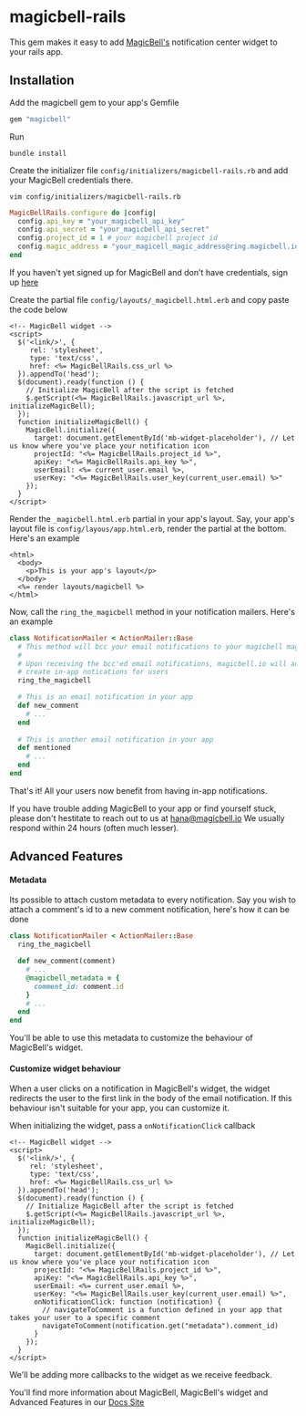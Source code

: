 # magicbell-rails

This gem makes it easy to add [MagicBell's](https://magicbell.io/) notification center widget to your rails app.

## Installation

Add the magicbell gem to your app's Gemfile

```ruby
gem "magicbell"
```

Run

```
bundle install
```

Create the initializer file `config/initializers/magicbell-rails.rb` and add your MagicBell credentials there.

```
vim config/initializers/magicbell-rails.rb
```

```ruby
MagicBellRails.configure do |config|
  config.api_key = "your_magicbell_api_key"
  config.api_secret = "your_magicbell_api_secret"
  config.project_id = 1 # your magicbell project id
  config.magic_address = "your_magicell_magic_address@ring.magicbell.io"
end
```

If you haven't yet signed up for MagicBell and don't have credentials, sign up [here](https://magicbell.io/)

Create the partial file `config/layouts/_magicbell.html.erb` and copy paste the code below

```erb
<!-- MagicBell widget -->
<script>
  $('<link/>', {
     rel: 'stylesheet',
     type: 'text/css',
     href: <%= MagicBellRails.css_url %>
  }).appendTo('head');
  $(document).ready(function () {
    // Initialize MagicBell after the script is fetched
    $.getScript(<%= MagicBellRails.javascript_url %>, initializeMagicBell);
  });
  function initializeMagicBell() {
    MagicBell.initialize({
      target: document.getElementById('mb-widget-placeholder'), // Let us know where you've place your notification icon
      projectId: "<%= MagicBellRails.project_id %>",
      apiKey: "<%= MagicBellRails.api_key %>",
      userEmail: <%= current_user.email %>,
      userKey: "<%= MagicBellRails.user_key(current_user.email) %>"
    });
  }
</script>
```

Render the `_magicbell.html.erb` partial in your app's layout. Say, your app's layout file is `config/layous/app.html.erb`, render the partial at the bottom. Here's an example

```erb
<html>
  <body>
    <p>This is your app's layout</p>
  </body>
  <%= render layouts/magicbell %>
</html>
```

Now, call the `ring_the_magicbell` method in your notification mailers. Here's an example

```ruby
class NotificationMailer < ActionMailer::Base
  # This method will bcc your email notifications to your magicbell magic address
  #
  # Upon receiving the bcc'ed email notifications, magicbell.io will automatically
  # create in-app notications for users
  ring_the_magicbell

  # This is an email notification in your app
  def new_comment
    # ...
  end
  
  # This is another email notification in your app
  def mentioned
    # ...
  end
end
```

That's it! All your users now benefit from having in-app notifications.

If you have trouble adding MagicBell to your app or find yourself stuck, please don't hestitate to reach out to us at hana@magicbell.io We usually respond within 24 hours (often much lesser).

## Advanced Features

#### Metadata

Its possible to attach custom metadata to every notification. Say you wish to attach a comment's id to a new comment notification, here's how it can be done

```ruby
class NotificationMailer < ActionMailer::Base
  ring_the_magicbell

  def new_comment(comment)
    # ...
    @magicbell_metadata = {
      comment_id: comment.id
    }
    # ...
  end
end
```

You'll be able to use this metadata to customize the behaviour of MagicBell's widget.

#### Customize widget behaviour

When a user clicks on a notification in MagicBell's widget, the widget redirects the user to the first link in the body of the email notification. If this behaviour isn't suitable for your app, you can customize it.

When initializing the widget, pass a `onNotificationClick` callback

```erb
<!-- MagicBell widget -->
<script>
  $('<link/>', {
     rel: 'stylesheet',
     type: 'text/css',
     href: <%= MagicBellRails.css_url %>
  }).appendTo('head');
  $(document).ready(function () {
    // Initialize MagicBell after the script is fetched
    $.getScript(<%= MagicBellRails.javascript_url %>, initializeMagicBell);
  });
  function initializeMagicBell() {
    MagicBell.initialize({
      target: document.getElementById('mb-widget-placeholder'), // Let us know where you've place your notification icon
      projectId: "<%= MagicBellRails.project_id %>",
      apiKey: "<%= MagicBellRails.api_key %>",
      userEmail: <%= current_user.email %>,
      userKey: "<%= MagicBellRails.user_key(current_user.email) %>",
      onNotificationClick: function (notification) {
	    // navigateToComment is a function defined in your app that takes your user to a specific comment
        navigateToComment(notification.get("metadata").comment_id)
      }
    });
  }
</script>
```

We'll be adding more callbacks to the widget as we receive feedback.

You'll find more information about MagicBell, MagicBell's widget and Advanced Features in our [Docs Site](https://magicbell.supportbee.com/149-magicbell-s-help-docs)